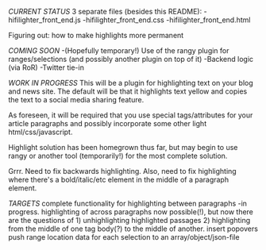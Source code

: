 *CURRENT STATUS*
3 separate files (besides this README):
-hifilighter_front_end.js
-hifilighter_front_end.css
-hifilighter_front_end.html

Figuring out: how to make highlights more permanent

*COMING SOON*
-(Hopefully temporary!) Use of the rangy plugin for ranges/selections (and possibly another plugin on top of it)
-Backend logic (via RoR)
-Twitter tie-in

*WORK IN PROGRESS*
This will be a plugin for highlighting text on your blog and news site. The default will be that it highlights text yellow and copies the text to a social media sharing feature.

As foreseen, it will be required that you use special tags/attributes for your article paragraphs and possibly incorporate some other light html/css/javascript.

Highlight solution has been homegrown thus far, but may begin to use rangy or another tool (temporarily!) for the most complete solution.

Grrr. Need to fix backwards highlighting. Also, need to fix highlighting where there's a bold/italic/etc element in the middle of a paragraph element.

*TARGETS*
complete functionality for highlighting between paragraphs
-in progress. highlighting of across paragraphs now possible(!), but now there are the questions of 1) unhighlighting highlighted passages 2) highlighting from the middle of one tag body(?) to the middle of another.
insert popovers
push range location data for each selection to an array/object/json-file